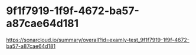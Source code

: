 # 9f1f7919-1f9f-4672-ba57-a87cae64d181
https://sonarcloud.io/summary/overall?id=examly-test_9f1f7919-1f9f-4672-ba57-a87cae64d181
